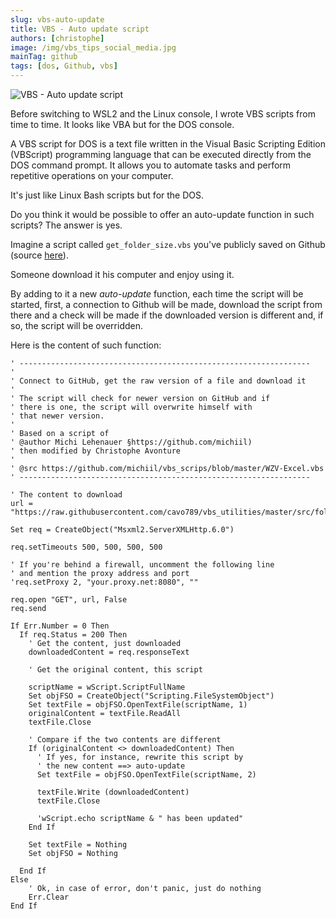 ```yaml
---
slug: vbs-auto-update
title: VBS - Auto update script
authors: [christophe]
image: /img/vbs_tips_social_media.jpg
mainTag: github
tags: [dos, Github, vbs]
---
```

![VBS - Auto update script](/img/vbs_tips_banner.jpg)

Before switching to <Link to="/blog/tags/wsl">WSL2</Link> and the Linux console, I wrote VBS scripts from time to time. It looks like VBA but for the DOS console.

A VBS script for DOS is a text file written in the Visual Basic Scripting Edition (VBScript) programming language that can be executed directly from the DOS command prompt. It allows you to automate tasks and perform repetitive operations on your computer.

It's just like <Link to="/blog/tags/bash">Linux Bash</Link> scripts but for the DOS.

Do you think it would be possible to offer an auto-update function in such scripts? The answer is yes.

<!-- truncate -->

Imagine a script called `get_folder_size.vbs` you've publicly saved on Github (source [here](https://github.com/cavo789/vbs_utilities/blob/master/src/folders/get_folder_size/get_folder_size.vbs)).

Someone download it his computer and enjoy using it.

By adding to it a new *auto-update* function, each time the script will be started, first, a connection to Github will be made, download the script from there and a check will be made if the downloaded version is different and, if so, the script will be overridden.

Here is the content of such function:

<Snippet filename="get_folder_size.vbs">

```vbnet
' -----------------------------------------------------------------
'
' Connect to GitHub, get the raw version of a file and download it
'
' The script will check for newer version on GitHub and if
' there is one, the script will overwrite himself with
' that newer version.
'
' Based on a script of
' @author Michi Lehenauer §https://github.com/michiil)
' then modified by Christophe Avonture
'
' @src https://github.com/michiil/vbs_scrips/blob/master/WZV-Excel.vbs
' -----------------------------------------------------------------

' The content to download
url = "https://raw.githubusercontent.com/cavo789/vbs_utilities/master/src/folders/get_folder_size/get_folder_size.vbs"

Set req = CreateObject("Msxml2.ServerXMLHttp.6.0")

req.setTimeouts 500, 500, 500, 500

' If you're behind a firewall, uncomment the following line
' and mention the proxy address and port
'req.setProxy 2, "your.proxy.net:8080", ""

req.open "GET", url, False
req.send

If Err.Number = 0 Then
  If req.Status = 200 Then
    ' Get the content, just downloaded
    downloadedContent = req.responseText

    ' Get the original content, this script

    scriptName = wScript.ScriptFullName
    Set objFSO = CreateObject("Scripting.FileSystemObject")
    Set textFile = objFSO.OpenTextFile(scriptName, 1)
    originalContent = textFile.ReadAll
    textFile.Close

    ' Compare if the two contents are different
    If (originalContent <> downloadedContent) Then
      ' If yes, for instance, rewrite this script by
      ' the new content ==> auto-update
      Set textFile = objFSO.OpenTextFile(scriptName, 2)

      textFile.Write (downloadedContent)
      textFile.Close

      'wScript.echo scriptName & " has been updated"
    End If

    Set textFile = Nothing
    Set objFSO = Nothing

  End If
Else
    ' Ok, in case of error, don't panic, just do nothing
    Err.Clear
End If
```

</Snippet>
